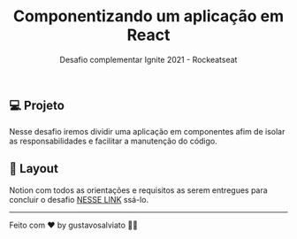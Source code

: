 <h1 align="center"> Componentizando um aplicação em React </h1>

<p align="center">
Desafio complementar Ignite 2021 - Rockeatseat<br/>
</p>

<br>

## 💻 Projeto

Nesse desafio iremos dividir uma aplicação em componentes afim de isolar as responsabilidades e facilitar a manutenção do código.


## 🔖 Layout

Notion com todos as orientações e requisitos as serem entregues para concluir o desafio [NESSE LINK](https://www.notion.so/Desafio-02-Componentizando-a-aplica-o-b9f0f025c95b437699d0c3115f55b0f1)
ssá-lo.

---

Feito com ♥ by gustavosalviato :tada::wave: 